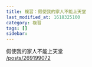 ```yaml
---
title: 複習：假使我的家人不能上天堂
last_modified_at: 1618325100
category: 複習
tags: []
sidebar: 
---
```


<p>假使我的家人不能上天堂<br/>
<a href="/posts/269199072" target="_blank">/posts/269199072</a></p>
<p> </p>
